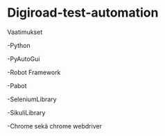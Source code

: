﻿# Digiroad-test-automation

Vaatimukset

  -Python
  
  -PyAutoGui
  
  -Robot Framework
  
  -Pabot
  
  -SeleniumLibrary
  
  -SikuliLibrary
  
  -Chrome sekä chrome webdriver  
